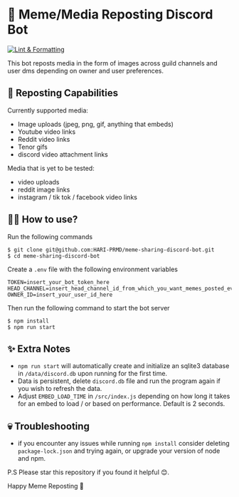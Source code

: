 # 🤖 Meme/Media Reposting Discord Bot

[![Lint & Formatting](https://github.com/HARI-PRMD/meme-sharing-discord-bot/actions/workflows/lint.yml/badge.svg)](https://github.com/HARI-PRMD/meme-sharing-discord-bot/actions/workflows/lint.yml)

This bot reposts media in the form of images across guild channels and user dms
depending on owner and user preferences.

## 🧐 Reposting Capabilities

Currently supported media:
- Image uploads (jpeg, png, gif, anything that embeds)
- Youtube video links
- Reddit video links
- Tenor gifs
- discord video attachment links

Media that is yet to be tested:
- video uploads
- reddit image links
- instagram / tik tok / facebook video links

## 🧑‍💻 How to use?

Run the following commands

```console
$ git clone git@github.com:HARI-PRMD/meme-sharing-discord-bot.git
$ cd meme-sharing-discord-bot
```

Create a `.env` file with the following environment variables

```.env
TOKEN=insert_your_bot_token_here
HEAD_CHANNEL=insert_head_channel_id_from_which_you_want_memes_posted_everywhere
OWNER_ID=insert_your_user_id_here
```

Then run the following command to start the bot server

```console
$ npm install
$ npm run start
```

## ✨ Extra Notes

- `npm run start` will automatically create and initialize an sqlite3 database in `/data/discord.db` upon running for the first time.
- Data is persistent, delete `discord.db` file and run the program again if you wish to refresh the data.
- Adjust `EMBED_LOAD_TIME` in `/src/index.js` depending on how long it takes for an embed to load / or based on performance. Default is 2 seconds.

## 💀 Troubleshooting

- if you encounter any issues while running `npm install` consider deleting `package-lock.json` and trying again, or upgrade your version of node and npm.


P.S Please star this repository if you found it helpful 😊.

Happy Meme Reposting 🥳
